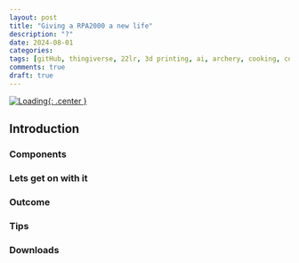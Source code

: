 ```yaml
---
layout: post
title: "Giving a RPA2000 a new life"
description: "?"
date: 2024-08-01
categories: 
tags: [gitHub, thingiverse, 22lr, 3d printing, ai, archery, cooking, conservation, diy, electronics, gunsmithing, hunting, sports]
comments: true
draft: true
---
```

[![Loading](/assets/loading.png){: .center }](/assets/loading.png)

## Introduction
### Components
### Lets get on with it
### Outcome
### Tips
### Downloads
